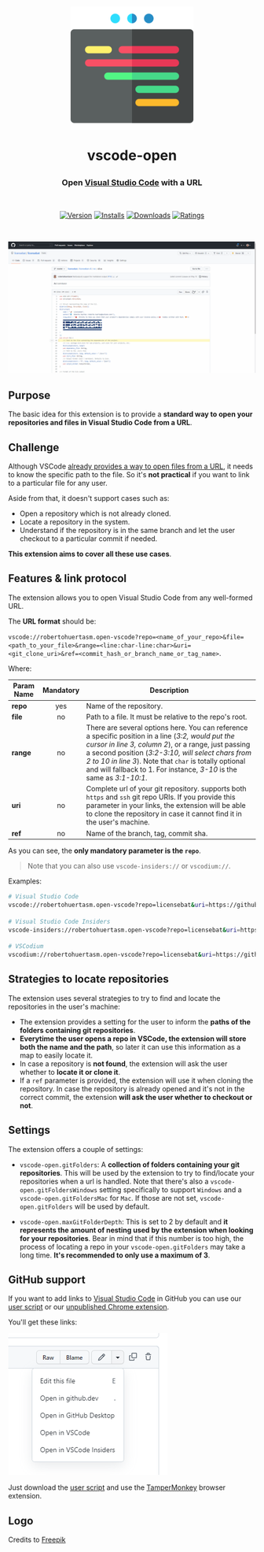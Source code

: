 <div align="center">
<h1>
<img src="https://raw.githubusercontent.com/robertohuertasm/vscode-open/master/resources/logo.png" alt="logo" width="250">

<b>vscode-open</b>
</h1>

<h3>Open <a href="https://code.visualstudio.com" target="_blank">Visual Studio Code</a> with a URL</h3>
<br/>

[![Version](https://vsmarketplacebadge.apphb.com/version-short/robertohuertasm.vscode-open.svg?style=for-the-badge&colorA=252525&colorB=3f860b)](https://marketplace.visualstudio.com/items?itemName=robertohuertasm.vscode-open)
[![Installs](https://vsmarketplacebadge.apphb.com/installs-short/robertohuertasm.vscode-open.svg?style=for-the-badge&colorA=252525&colorB=3f860b)](https://marketplace.visualstudio.com/items?itemName=robertohuertasm.vscode-open)
[![Downloads](https://vsmarketplacebadge.apphb.com/downloads-short/robertohuertasm.vscode-open.svg?style=for-the-badge&colorA=252525&colorB=3f860b)](https://marketplace.visualstudio.com/items?itemName=robertohuertasm.vscode-open)
[![Ratings](https://vsmarketplacebadge.apphb.com/rating/robertohuertasm.vscode-open.svg?style=for-the-badge&colorA=252525&colorB=3f860b)](https://marketplace.visualstudio.com/items?itemName=robertohuertasm.vscode-open)

<br/>

![demo](https://raw.githubusercontent.com/robertohuertasm/vscode-open/master/resources/demo.gif)

</div>

## Purpose

The basic idea for this extension is to provide a **standard way to open your repositories and files in Visual Studio Code from a URL**.

## Challenge

Although VSCode [already provides a way to open files from a URL](https://code.visualstudio.com/docs/editor/command-line#_opening-vs-code-with-urls), it needs to know the specific path to the file. So it's **not practical** if you want to link to a particular file for any user.

Aside from that, it doesn't support cases such as:

- Open a repository which is not already cloned.
- Locate a repository in the system.
- Understand if the repository is in the same branch and let the user checkout to a particular commit if needed.

**This extension aims to cover all these use cases**.

## Features & link protocol

The extension allows you to open Visual Studio Code from any well-formed URL.

The **URL format** should be:

`vscode://robertohuertasm.open-vscode?repo=<name_of_your_repo>&file=<path_to_your_file>&range=<line:char-line:char>&uri=<git_clone_uri>&ref=<commit_hash_or_branch_name_or_tag_name>`.

Where:

Param Name | Mandatory | Description
---|:---:|---|
**repo**  | yes | Name of the repository.
**file**  | no  | Path to a file. It must be relative to the repo's root.
**range** | no  | There are several options here. You can reference a specific position in a line (*3:2, would put the cursor in line 3, column 2*), or a range, just passing a second position (*3:2-3:10, will select chars from 2 to 10 in line 3*). Note that `char` is totally optional and will fallback to 1. For instance, *3-10* is the same as *3:1-10:1*.
**uri**   | no  | Complete url of your git repository. supports both `https` and `ssh` git repo URIs. If you provide this parameter in your links, the extension will be able to clone the repository in case it cannot find it in the user's machine.
**ref**   | no  | Name of the branch, tag, commit sha.

As you can see, the **only mandatory parameter is the `repo`**.

> Note that you can also use `vscode-insiders://` or `vscodium://`.

Examples:

```sh
# Visual Studio Code
vscode://robertohuertasm.open-vscode?repo=licensebat&uri=https://github.com/licensebat/licensebat.git&ref=6ec2f28d98d61f8d56cabeb5028abcd432f5bf41&file=licensebat-cli/src/cli.rs&range=17:5

# Visual Studio Code Insiders
vscode-insiders://robertohuertasm.open-vscode?repo=licensebat&uri=https://github.com/licensebat/licensebat.git&ref=6ec2f28d98d61f8d56cabeb5028abcd432f5bf41&file=licensebat-cli/src/cli.rs&range=17:5

# VSCodium
vscodium://robertohuertasm.open-vscode?repo=licensebat&uri=https://github.com/licensebat/licensebat.git&ref=6ec2f28d98d61f8d56cabeb5028abcd432f5bf41&file=licensebat-cli/src/cli.rs&range=17:5
```

## Strategies to locate repositories

The extension uses several strategies to try to find and locate the repositories in the user's machine:

- The extension provides a setting for the user to inform the **paths of the folders containing git repositories**.
- **Everytime the user opens a repo in VSCode, the extension will store both the name and the path**, so later it can use this information as a map to easily locate it.
- In case a repository is **not found**, the extension will ask the user whether to **locate it or clone it**.
- If a `ref` parameter is provided, the extension will use it when cloning the repository. In case the repository is already opened and it's not in the correct commit, the extension **will ask the user whether to checkout or not**.

## Settings

The extension offers a couple of settings:

- `vscode-open.gitFolders`: A **collection of folders containing your git repositories**. This will be used by the extension to try to find/locate your repositories when a url is handled. Note that there's also a `vscode-open.gitFoldersWindows` setting specifically to support `Windows` and a `vscode-open.gitFoldersMac` for `Mac`. If those are not set, `vscode-open.gitFolders` will be used by default.

- `vscode-open.maxGitFolderDepth`: This is set to 2 by default and **it represents the amount of nesting used by the extension when looking for your repositories**. Bear in mind that if this number is too high, the process of locating a repo in your `vscode-open.gitFolders` may take a long time. **It's recommended to only use a maximum of 3**.

## GitHub support

If you want to add links to [Visual Studio Code](https://code.visualstudio.com) in GitHub you can use our [user script](resources/userScripts/detailPage.js) or our [unpublished Chrome extension](chrome_extension).

You'll get these links:

![github links](https://raw.githubusercontent.com/robertohuertasm/vscode-open/master/resources/github_links.png)

Just download the [user script](resources/userScripts/detailPage.js) and use the [TamperMonkey](https://www.tampermonkey.net/) browser extension.

## Logo

Credits to [Freepik](https://www.flaticon.com/free-icon/web_981896?related_id=981896&origin=tag)
